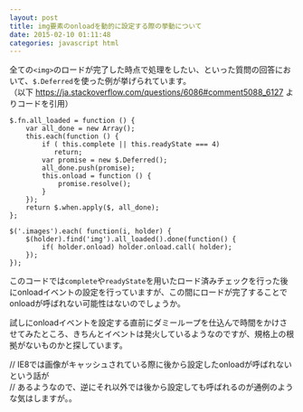 ```yaml
---
layout: post
title: img要素のonloadを動的に設定する際の挙動について
date: 2015-02-10 01:11:48
categories: javascript html
---
```

<p>全ての<code>&lt;img&gt;</code>のロードが完了した時点で処理をしたい、といった質問の回答において、<code>$.Deferred</code>を使った例が挙げられています。<br>
（以下 <a href="https://ja.stackoverflow.com/questions/6086#comment5088_6127">https://ja.stackoverflow.com/questions/6086#comment5088_6127</a> よりコードを引用）</p>

<pre><code>$.fn.all_loaded = function () {
    var all_done = new Array();
    this.each(function () {
        if ( this.complete || this.readyState === 4) 
           return;
        var promise = new $.Deferred();
        all_done.push(promise);
        this.onload = function () {
            promise.resolve();
        }
    });
    return $.when.apply($, all_done);
};

$('.images').each( function(i, holder) {
    $(holder).find('img').all_loaded().done(function() {
        if( holder.onload) holder.onload.call( holder);
    });
});
</code></pre>

<p>このコードでは<code>complete</code>や<code>readyState</code>を用いたロード済みチェックを行った後にonloadイベントの設定を行っていますが、この間にロードが完了することでonloadが呼ばれない可能性はないのでしょうか。</p>

<p>試しにonloadイベントを設定する直前にダミーループを仕込んで時間をかけさせてみたところ、きちんとイベントは発火しているようなのですが、規格上の根拠がないものかと探しています。</p>

<p>// IE8では画像がキャッシュされている際に後から設定したonloadが呼ばれないという話が<br>
// あるようなので、逆にそれ以外では後から設定しても呼ばれるのが通例のような気はしますが。。</p>
